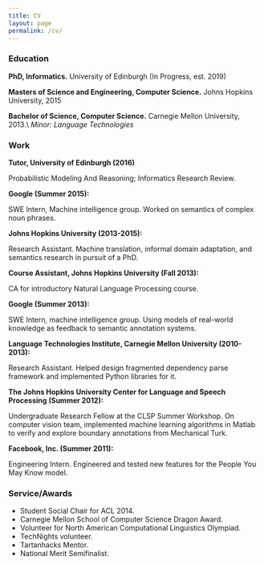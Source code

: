 ```yaml
---
title: CV
layout: page
permalink: /cv/
---
```


### Education

**PhD, Informatics.** University of Edinburgh (In Progress, est. 2019)

**Masters of Science and Engineering, Computer Science.** Johns Hopkins University, 2015

**Bachelor of Science, Computer Science.** Carnegie Mellon University, 2013.\\
*Minor: Language Technologies*

### Work

**Tutor, University of Edinburgh (2016)**

Probabilistic Modeling And Reasoning; Informatics Research Review.

**Google (Summer 2015):**

SWE Intern, Machine intelligence group. Worked on semantics of complex noun phrases.

**Johns Hopkins University (2013-2015):**

Research Assistant. Machine translation, informal domain adaptation, and semantics research in pursuit of a PhD.

**Course Assistant, Johns Hopkins University (Fall 2013):**

CA for introductory Natural Language Processing course.

**Google (Summer 2013):**

SWE Intern, machine intelligence group. Using models of real-world knowledge as feedback to semantic annotation systems.

**Language Technologies Institute, Carnegie Mellon University (2010-2013):**

Research Assistant. Helped design fragmented dependency parse framework and implemented Python libraries for it.

**The Johns Hopkins University Center for Language and Speech Processing (Summer 2012):**

Undergraduate Research Fellow at the CLSP Summer Workshop. On computer vision team, implemented machine learning algorithms in Matlab
to verify and explore boundary annotations from Mechanical Turk.

**Facebook, Inc. (Summer 2011):**

Engineering Intern. Engineered and tested new features for the People You May Know model.

### Service/Awards
- Student Social Chair for ACL 2014.
- Carnegie Mellon School of Computer Science Dragon Award.
- Volunteer for North American Computational Linguistics Olympiad.
- TechNights volunteer.
- Tartanhacks Mentor.
- National Merit Semifinalist.
